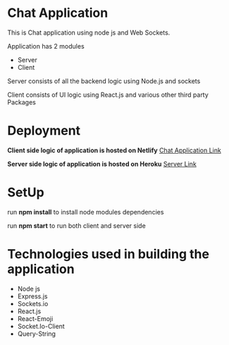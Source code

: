 # Chat Application
This is Chat application using node js and Web Sockets.

Application has 2 modules
* Server
* Client

Server consists of all the backend logic using Node.js and sockets

Client consists of UI logic using React.js and various other third party Packages

# Deployment 

**Client side logic of application is hosted on Netlify**
[Chat Application Link](https://cranky-noether-981566.netlify.app)

**Server side logic of application is hosted on Heroku**
[Server Link](https://node-chat-application-sockets.herokuapp.com)

# SetUp

run **npm install** to install node modules dependencies

run **npm start** to run both client and server side

# Technologies used in building the application
* Node js
* Express.js
* Sockets.io
* React.js
* React-Emoji
* Socket.Io-Client
* Query-String
